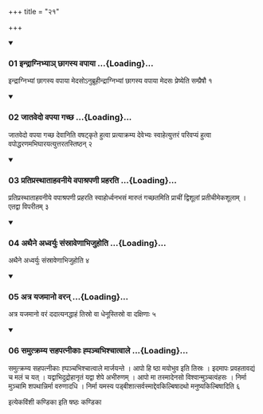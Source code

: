 +++
title = "२१"

+++

<div class="js_include" includetitle="true" newlevelforh1="3" unfilled="" url="/vedAH_yajuH/taittirIyam/sUtram/ApastambaH/shrautam/vishvAsa-prastutiH/07/21/01_indrAgnibhyA~n_ChAgasya_vapAyA.md">
<details open><summary><h3>01 इन्द्राग्निभ्याञ् छागस्य वपाया ...{Loading}...</h3></summary>

इन्द्राग्निभ्यां छागस्य वपाया मेदसोऽनुब्रूहीन्द्राग्निभ्यां छागस्य वपाया मेदसः प्रेष्येति सम्प्रैषौ १
</details>
</div>


<div class="js_include" includetitle="true" newlevelforh1="3" unfilled="" url="/vedAH_yajuH/taittirIyam/sUtram/ApastambaH/shrautam/vishvAsa-prastutiH/07/21/02_jAtavedo_vapayA_gachCha.md">
<details open><summary><h3>02 जातवेदो वपया गच्छ ...{Loading}...</h3></summary>

जातवेदो वपया गच्छ देवानिति वषट्कृते हुत्वा प्रत्याक्रम्य देवेभ्यः स्वाहेत्युत्तरं परिवप्यं हुत्वा वपोद्धरणमभिघारयत्युत्तरतस्तिष्ठन् २
</details>
</div>


<div class="js_include" includetitle="true" newlevelforh1="3" unfilled="" url="/vedAH_yajuH/taittirIyam/sUtram/ApastambaH/shrautam/vishvAsa-prastutiH/07/21/03_pratiprasthAtAhavanIye_vapAshrapaNI_praharati.md">
<details open><summary><h3>03 प्रतिप्रस्थाताहवनीये वपाश्रपणी प्रहरति ...{Loading}...</h3></summary>

प्रतिप्रस्थाताहवनीये वपाश्रपणी प्रहरति स्वाहोर्ध्वनभसं मारुतं गच्छतमिति प्राचीं द्विशूलां प्रतीचीमेकशूलाम् । एतद्वा विपरीतम् ३
</details>
</div>


<div class="js_include" includetitle="true" newlevelforh1="3" unfilled="" url="/vedAH_yajuH/taittirIyam/sUtram/ApastambaH/shrautam/vishvAsa-prastutiH/07/21/04_athaine_adhvaryuH_saMsrAveNAbhijuhoti.md">
<details open><summary><h3>04 अथैने अध्वर्युः संस्रावेणाभिजुहोति ...{Loading}...</h3></summary>

अथैने अध्वर्युः संस्रावेणाभिजुहोति ४
</details>
</div>


<div class="js_include" includetitle="true" newlevelforh1="3" unfilled="" url="/vedAH_yajuH/taittirIyam/sUtram/ApastambaH/shrautam/vishvAsa-prastutiH/07/21/05_atra_yajamAno_varan.md">
<details open><summary><h3>05 अत्र यजमानो वरन् ...{Loading}...</h3></summary>

अत्र यजमानो वरं ददात्यनद्धाहं तिस्रो वा धेनूस्तिस्रो वा दक्षिणाः ५
</details>
</div>


<div class="js_include" includetitle="true" newlevelforh1="3" unfilled="" url="/vedAH_yajuH/taittirIyam/sUtram/ApastambaH/shrautam/vishvAsa-prastutiH/07/21/06_samutkramya_sahapatnIkAH_hpanchabhishchAtvAle.md">
<details open><summary><h3>06 समुत्क्रम्य सहपत्नीकाः ह्पञ्चभिश्चात्वाले ...{Loading}...</h3></summary>

समुत्क्रम्य सहपत्नीकाः ह्पञ्चभिश्चात्वाले मार्जयन्ते । आपो हि ष्ठा मयोभुव इति तिस्रः । इदमापः प्रवहतावद्यं च मलं च यत् । यद्वाभिदुद्रोहानृतं यद्वा शेपे अभीरुणम् । आपो मा तस्मादेनसो विश्वान्मुञ्चत्वंहसः । निर्मा मुञ्चामि शपथान्निर्मा वरुणादधि । निर्मा यमस्य पड्बीशात्सर्वस्माद्देवकिल्बिषादथो मनुष्यकिल्बिषादिति ६
</details>
</div>



  
इत्येकविंशी कण्डिका 
इति षष्ठः कण्डिका 
